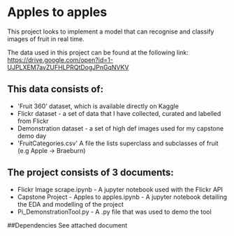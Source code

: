 # Apples to apples

This project looks to implement a model that can recognise and classify images of fruit in real time.

The data used in this project can be found at the following link:
https://drive.google.com/open?id=1-UJPLXEM7avZUFHLPRQtDogJPnGqNVKV

## This data consists of:
* 'Fruit 360' dataset, which is available directly on Kaggle
* Flickr dataset - a set of data that I have collected, curated and labelled from Flickr
* Demonstration dataset - a set of high def images used for my capstone demo day 
* 'FruitCategories.csv' A file the lists superclass and subclasses of fruit (e.g Apple -> Braeburn)

## The project consists of 3 documents:
* Flickr Image scrape.ipynb - A jupyter notebook used with the Flickr API
* Capstone Project - Apples to apples.ipynb - A jupyter notebook detailing the EDA and modelling of the project
* Pi_DemonstrationTool.py - A .py file that was used to demo the tool

##Dependencies
See attached document